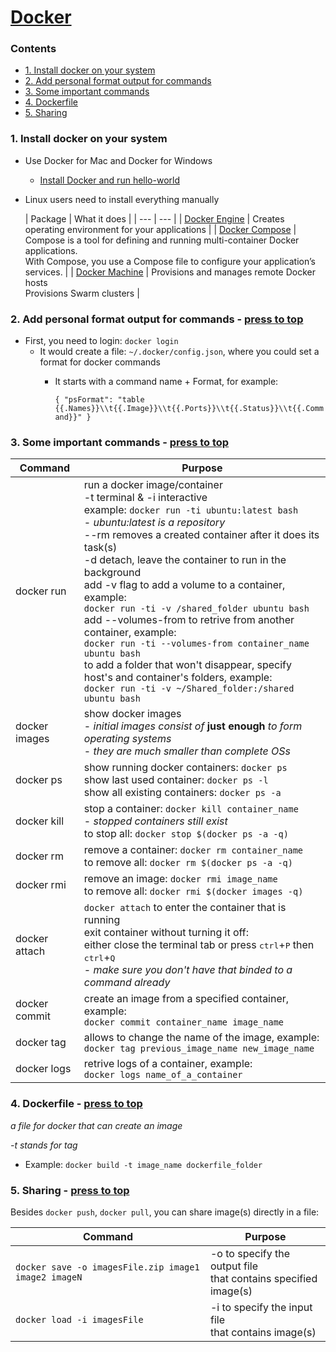 # [Docker](https://www.docker.com/)
### Contents
  - [1. Install docker on your system](https://github.com/OlzhasAlexandrov/cheatsheets/blob/master/infrastructure/docker.md#1-install-docker-on-your-system)
  - [2. Add personal format output for commands](https://github.com/OlzhasAlexandrov/cheatsheets/blob/master/infrastructure/docker.md#2-add-personal-format-output-for-commands---press-to-top)
  - [3. Some important commands](https://github.com/OlzhasAlexandrov/cheatsheets/blob/master/infrastructure/docker.md#3-some-important-commands---press-to-top)
  - [4. Dockerfile](https://github.com/OlzhasAlexandrov/cheatsheets/blob/master/infrastructure/docker.md#4-dockerfile---press-to-top)
  - [5. Sharing](https://github.com/OlzhasAlexandrov/cheatsheets/blob/master/infrastructure/docker.md#5-sharing---press-to-top)

### 1. Install docker on your system
- Use Docker for Mac and Docker for Windows
  - [Install Docker and run hello-world](https://docs.docker.com/engine/getstarted/step_one/#step-1-get-docker)

- Linux users need to install everything manually

  | Package | What it does |
| --- | --- |
| [Docker Engine](https://docs.docker.com/engine/installation/) | Creates operating environment for your applications |
| [Docker Compose](https://docs.docker.com/compose/install/)    | Compose is a tool for defining and running multi-container Docker applications. <br> With Compose, you use a Compose file to configure your application’s services.  |
| [Docker Machine](https://docs.docker.com/machine/install-machine/) | Provisions and manages remote Docker hosts <br> Provisions Swarm clusters |

### 2. Add personal format output for commands - [press to top](#)
- First, you need to login: `docker login`
  - It would create a file: `~/.docker/config.json`, where you could set a format for docker commands
    - It starts with a command name + Format, for example:
    
      `{
  "psFormat": "table {{.Names}}\\t{{.Image}}\\t{{.Ports}}\\t{{.Status}}\\t{{.Command}}"
}`

### 3. Some important commands - [press to top](#)

|Command|Purpose|
|---------|---|
|docker run | run a docker image/container<br>-t terminal & -i interactive<br>example: `docker run -ti ubuntu:latest bash`<br>- *ubuntu:latest is a repository*<br>--rm removes a created container after it does its task(s)<br>-d detach, leave the container to run in the background<br>add -v flag to add a volume to a container, example:<br>`docker run -ti -v /shared_folder ubuntu bash`<br>add --volumes-from to retrive from another container, example:<br>`docker run -ti --volumes-from container_name ubuntu bash`<br>to add a folder that won't disappear, specify host's and container's folders, example:<br>`docker run -ti -v ~/Shared_folder:/shared ubuntu bash`|
|docker images| show docker images<br>- *initial images consist of* **just enough** *to form operating systems*<br>- *they are much smaller than complete OSs* |
|docker ps |show running docker containers: `docker ps`<br>show last used container: `docker ps -l`<br>show all existing containers: `docker ps -a` |
|docker kill| stop a container: `docker kill container_name`<br>- _stopped containers still exist_<br>to stop all: `docker stop $(docker ps -a -q)`|
|docker rm| remove a container: `docker rm container_name`<br>to remove all: `docker rm $(docker ps -a -q)`|
|docker rmi| remove an image: `docker rmi image_name`<br>to remove all: `docker rmi $(docker images -q)`|
|docker attach |`docker attach` to enter the container that is running<br>exit container without turning it off:<br>either close the terminal tab or press <kbd>ctrl</kbd>+<kbd>P</kbd> then <kbd>ctrl</kbd>+<kbd>Q</kbd><br>- _make sure you don't have that binded to a command already_|
|docker commit| create an image from a specified container, example:<br>`docker commit container_name image_name`|
|docker tag| allows to change the name of the image, example:<br> `docker tag previous_image_name new_image_name`|
|docker logs| retrive logs of a container, example:<br>`docker logs name_of_a_container`|


### 4. Dockerfile - [press to top](#)
*a file for docker that can create an image*

*-t stands for tag*

- Example:
    `docker build -t image_name dockerfile_folder`

### 5. Sharing - [press to top](#)
Besides `docker push`, `docker pull`, you can share image(s) directly in a file:

|Command|Purpose|
|---------|---|
|`docker save -o imagesFile.zip image1 image2 imageN`| -o to specify the output file<br>that contains specified image(s)|
|`docker load -i imagesFile`| -i to specify the input file<br> that contains image(s)|
